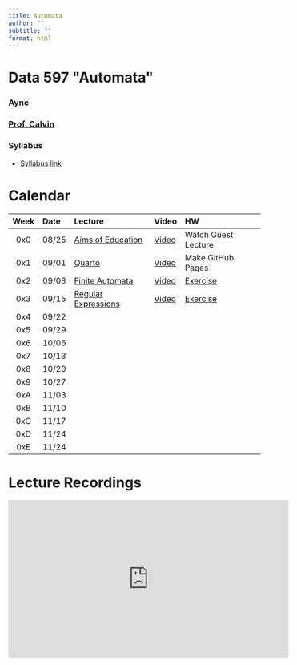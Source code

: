 ```yaml
---
title: Automata
author: ""
subtitle: ""
format: html
---
```


# Data 597 "Automata"

### Aync

### [Prof. Calvin](mailto:ckdeutschbein@willamette.edu)

### Syllabus

- [Syllabus link](syllabus/syllabus.pdf)

# Calendar

|Week|Date|Lecture|Video|HW|
|:--:|:---|:----|:-------|:-------|
|0x0|08/25|[Aims of Education](00_aims.qmd)|[Video](https://www.youtube.com/watch?v=trabJm8GT0s)|Watch Guest Lecture|
|0x1|09/01|[Quarto](https://cd-public.github.io/python-stack-book/doc/VSCode.html)|[Video](https://www.youtube.com/live/ExpLC4r4H9M?feature=shared)|Make GitHub Pages|
|0x2|09/08|[Finite Automata](01_starfa.qmd)|[Video](https://www.youtube.com/watch?v=PgZxswUfypU&list=PLu3KAnn4RkATkXZsQuk6Fj7p3iqn-iYj1&index=6)|[Exercise](01_starfa.qmd#exercise)|
|0x3|09/15|[Regular Expressions](02_regexp.qmd)|[Video](https://www.youtube.com/live/PgZxswUfypU?feature=shared&t=4525)|[Exercise](02_regexp.qmd#exercise)|
|0x4|09/22|
|0x5|09/29|
|0x6|10/06|
|0x7|10/13|
|0x8|10/20|
|0x9|10/27|
|0xA|11/03|
|0xB|11/10|
|0xC|11/17|
|0xD|11/24|
|0xE|11/24|


# Lecture Recordings

<iframe width="560" height="315" src="https://www.youtube.com/embed/videoseries?si=pC-m9sxBsXOKhUle&amp;list=PLu3KAnn4RkATkXZsQuk6Fj7p3iqn-iYj1" title="YouTube video player" frameborder="0" allow="accelerometer; autoplay; clipboard-write; encrypted-media; gyroscope; picture-in-picture; web-share" referrerpolicy="strict-origin-when-cross-origin" allowfullscreen></iframe>